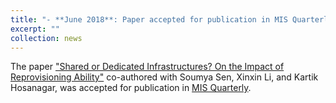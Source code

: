 ```yaml
---
title: "- **June 2018**: Paper accepted for publication in MIS Quarterly"
excerpt: ""
collection: news
---
```


The paper ["Shared or Dedicated Infrastructures? On the Impact of Reprovisioning Ability"](https://misq.org/shared-or-dedicated-infrastructures-on-the-impact-of-reprovisioning-ability.html) co-authored with Soumya Sen, Xinxin Li, and Kartik Hosanagar, 
was accepted for publication in [MIS Quarterly](https://www.misq.org/).